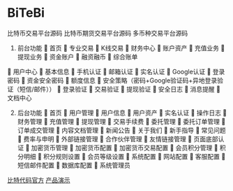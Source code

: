 # BiTeBi
比特币交易平台源码 比特币期货交易平台源码 多币种交易平台源码
1. 前台功能
	首页
	专业交易
	K线交易
	财务中心
  	账户资产
  	充值业务
  	提现业务
  	资金账户
  	融资融币
  	综合账单

	用户中心
  	基本信息
    	手机认证
    	邮箱认证
    	实名认证
    	Google认证
    	登录密码
    	资金安全密码
  	额度信息
  	安全策略（密码+Google验证码+异地登录验证（短信/邮件））
    	登录验证
    	交易验证
    	提现验证
  	安全日志
  	消息提醒
	文档中心

2. 后台功能
	首页
	用户管理
  	用户信息
  	用户资产
  	实名认证
  	操作日志
	财务管理
  	充值管理
  	提现管理
  	交易手续费
 委托管理
  	委托订单管理
  	订单成交管理
	内容文档管理
  	新闻公告
  	关于我们
  	新手指导
  	常见问题
  	费率与申明
	外部链接管理
  	合作伙伴管理
  	友情链接管理
  	页面底部认证
	加密货币管理
  	加密货币配置
  	加密货币交易配置
	会员积分管理
  	积分明细
  	积分规则设置
  	会员等级设置
	系统配置
  	网站配置
  	客服配置
  	短信邮件配置
  	数据库配置
  	系统管理员

[比特代码官方](https://www.bitebi.io) 
[产品演示](http://trade.bitebi.io)
